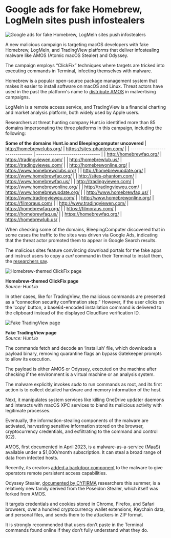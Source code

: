 # Google ads for fake Homebrew, LogMeIn sites push infostealers

![Google ads for fake Homebrew, LogMeIn sites push infostealers](https://www.bleepstatic.com/content/hl-images/2021/10/22/Apple_Finder_Mac__headpic.jpg)

A new malicious campaign is targeting macOS developers with fake Homebrew, LogMeIn, and TradingView platforms that deliver infostealing malware like AMOS (Atomic macOS Stealer) and Odyssey.

The campaign employs “ClickFix” techniques where targets are tricked into executing commands in Terminal, infecting themselves with malware.

Homebrew is a popular open-source package management system that makes it easier to install software on macOS and Linux. Threat actors have used in the past the platform's name to [distribute AMOS](https://www.bleepingcomputer.com/news/security/fake-homebrew-google-ads-target-mac-users-with-malware/) in malvertising campaigns.

LogMeIn is a remote access service, and TradingView is a financial charting and market analysis platform, both widely used by Apple users.

Researchers at threat hunting company Hunt.io identified more than 85 domains impersonating the three platforms in this campaign, including the following:

__**Some of the domains Hunt.io and Bleepingcomputer uncovered**__
| http://homebrewclubs.org/      | https://sites-phantom.com/      |
| ------------------------------ | ------------------------------- |
| http://homebrewfaq.org/        | https://tradingviewen.com/      |
| http://homebrewlub.us/         | https://tradingvieweu.com/      |
| http://homebrewonline.org/     | https://www.homebrewclubs.org/  |
| http://homebrewupdate.org/     | https://www.homebrewfaq.org/    |
| http://sites-phantom.com/      | https://www.homebrewfaq.us/     |
| http://tradingviewen.com/      | https://www.homebrewonline.org/ |
| http://tradingvieweu.com/      | https://www.homebrewupdate.org/ |
| http://www.homebrewfaq.us/     | https://www.tradingvieweu.com/  |
| http://www.homebrewonline.org/ | https://filmoraus.com/          |
| http://www.tradingviewen.com/  | https://homebrewfaq.org/        |
| https://filmoraus.com/         | https://homebrewfaq.us/         |
| https://homebrewfaq.org/       | https://homebrewlub.us/         |

When checking some of the domains, BleepingComputer discovered that in some cases the traffic to the sites was driven via Google Ads, indicating that the threat actor promoted them to appear in Google Search results.

The malicious sites feature convincing download portals for the fake apps and instruct users to copy a _curl_ command in their Terminal to install them, the [researchers say](https://hunt.io/blog/macos-odyssey-amos-malware-campaign).

![Homebrew-themed ClickFix page](https://www.bleepstatic.com/images/news/u/1220909/2025/October/clickfix.jpg)

**Homebrew-themed ClickFix page**  
_Source: Hunt.io_

In other cases, like for TradingView, the malicious commands are presented as a “connection security confirmation step.” However, if the user clicks on the 'copy' button, a base64-encoded installation command is delivered to the clipboard instead of the displayed Cloudflare verification ID.

![Fake TradingView page](https://www.bleepstatic.com/images/news/u/1100723/FakeTradingView-verif_Hunt.png)

**Fake TradingView page**  
_Source: Hunt.io_

The commands fetch and decode an ‘install.sh’ file, which downloads a payload binary, removing quarantine flags an bypass Gatekeeper prompts to allow its execution.

The payload is either AMOS or Odyssey, executed on the machine after checking if the environment is a virtual machine or an analysis system.

The malware explicitly invokes _sudo_ to run commands as root, and its first action is to collect detailed hardware and memory information of the host.

Next, it manipulates system services like killing OneDrive updater daemons and interacts with macOS XPC services to blend its malicious activity with legitimate processes.

Eventually, the information-stealing components of the malware are activated, harvesting sensitive information stored on the browser, cryptocurrency credentials, and exfiltrating to the command and control (C2).

AMOS, first documented in April 2023, is a malware-as-a-service (MaaS) available under a $1,000/month subscription. It can steal a broad range of data from infected hosts.

Recently, its creators [added a backdoor component](https://www.bleepingcomputer.com/news/security/atomic-macos-infostealer-adds-backdoor-for-persistent-attacks/) to the malware to give operators remote persistent access capabilities.

Odyssey Stealer, [documented by CYFIRMA](https://www.cyfirma.com/research/odyssey-stealer-the-rebrand-of-poseidon-stealer/) researchers this summer, is a relatively new family derived from the Poseidon Stealer, which itself was forked from AMOS.

It targets credentials and cookies stored in Chrome, Firefox, and Safari browsers, over a hundred cryptocurrency wallet extensions, Keychain data, and personal files, and sends them to the attackers in ZIP format.

It is strongly recommended that users don't paste in the Terminal commands found online if they don’t fully understand what they do.